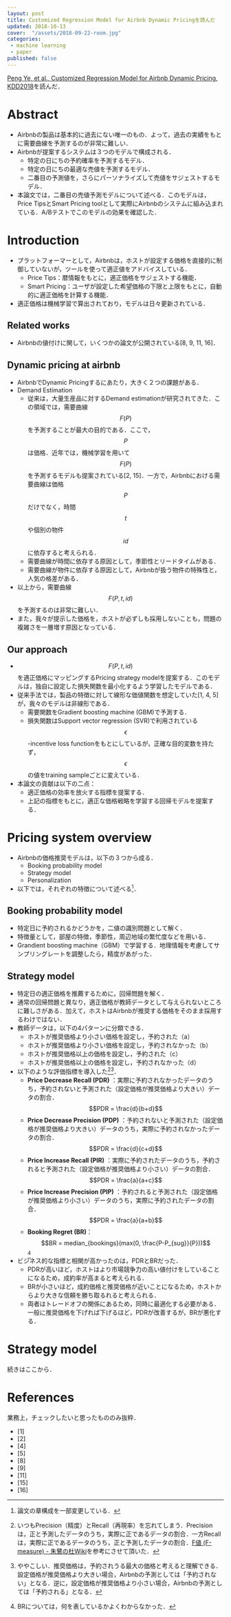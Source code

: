 ```yaml
---
layout: post
title: Customized Regression Model for Airbnb Dynamic Pricingを読んだ
updated: 2018-10-13
cover:  "/assets/2018-09-22-room.jpg"
categories:
 - machine learning
 - paper
published: false
---
```


[Peng Ye, et al., Customized Regression Model for Airbnb Dynamic Pricing, KDD2018](http://www.kdd.org/kdd2018/accepted-papers/view/customized-regression-model-for-airbnb-dynamic-pricing)を読んだ．

# Abstract

- Airbnbの製品は基本的に過去にない唯一のもの．よって，過去の実績をもとに需要曲線を予測するのが非常に難しい．
- Airbnbが提案するシステムは３つのモデルで構成される．
    + 特定の日にちの予約確率を予測するモデル．
    + 特定の日にちの最適な売値を予測するモデル．
    + 二番目の予測値を，さらにパーソナライズして売値をサジェストするモデル．
- 本論文では，二番目の売値予測モデルについて述べる．このモデルは，Price TipsとSmart Pricing toolとして実際にAirbnbのシステムに組み込まれている．A/Bテストでこのモデルの効果を確認した．

# Introduction

- プラットフォーマーとして，Airbnbは，ホストが設定する価格を直接的に制御していないが，ツールを使って適正値をアドバイスしている．
    - Price Tips：暦情報をもとに，適正価格をサジェストする機能．
    - Smart Pricing：ユーザが設定した希望価格の下限と上限をもとに，自動的に適正価格を計算する機能．
- 適正価格は機械学習で算出されており，モデルは日々更新されている．

## Related works

- Airbnbの値付けに関して，いくつかの論文が公開されている[8, 9, 11, 16]．

## Dynamic pricing at airbnb

- AirbnbでDynamic Pricingするにあたり，大きく２つの課題がある．
- Demand Estimation
    - 従来は，大量生産品に対するDemand estimationが研究されてきた．この領域では，需要曲線$$F(P)$$を予測することが最大の目的である．ここで，$$P$$は価格．近年では，機械学習を用いて$$F(P)$$を予測するモデルも提案されている[2, 15]．一方で，Airbnbにおける需要曲線は価格$$P$$だけでなく，時間$$t$$や個別の物件$$id$$に依存すると考えられる．
    - 需要曲線が時間に依存する原因として，季節性とリードタイムがある．
    - 需要曲線が物件に依存する原因として，Airbnbが扱う物件の特殊性と，人気の格差がある．
- 以上から，需要曲線$$F(P, t, id)$$を予測するのは非常に難しい．
- また，我々が提示した価格を，ホストが必ずしも採用しないことも，問題の複雑さを一層増す原因となっている．

## Our approach

- $$F(P, t, id)$$を適正価格にマッピングするPricing strategy modelを提案する．このモデルは，独自に設定した損失関数を最小化するよう学習したモデルである．
- 従来手法では，製品の特徴に対して線形な価値関数を想定していた[1, 4, 5]が，我々のモデルは非線形である．
    - 需要関数をGradient boosting machine (GBM)で予測する．
    - 損失関数はSupport vector regression (SVR)で利用されている$$\epsilon$$-incentive loss functionをもとにしているが，正確な目的変数を持たず，$$\epsilon$$の値をtraining sampleごとに変えている．
- 本論文の貢献は以下の二点：
    - 適正価格の効率を放火する指標を提案する．
    - 上記の指標をもとに，適正な価格戦略を学習する回帰モデルを提案する．

# Pricing system overview

- Airbnbの価格推奨モデルは，以下の３つから成る．
  + Booking probability model
  + Strategy model
  + Personalization
- 以下では，それぞれの特徴について述べる[^configuration]．

[^configuration]: 論文の章構成を一部変更している．

## Booking probability model

- 特定日に予約されるかどうかを，二値の識別問題として解く．
- 特徴量として，部屋の特徴，季節性，周辺地域の繁忙度などを用いる．
- Grandient boosting machine（GBM）で学習する．地理情報を考慮してサンプリングレートを調整したら，精度があがった．

## Strategy model

- 特定日の適正価格を推薦するために，回帰問題を解く．
- 通常の回帰問題と異なり，適正価格が教師データとして与えられないところに難しさがある．加えて，ホストはAirbnbが推奨する価格をそのまま採用するわけではない．
- 教師データは，以下の4パターンに分類できる．
  + ホストが推奨価格より小さい価格を設定し，予約された（a）
  + ホストが推奨価格より小さい価格を設定し，予約されなかった（b）
  + ホストが推奨価格以上の価格を設定し，予約された（c）
  + ホストが推奨価格以上の価格を設定し，予約されなかった（d）
- 以下のような評価指標を導入した[^precision-recall][^complicated]．
  + **Price Decrease Recall (PDR)** ：実際に予約されなかったデータのうち，予約されないと予測された（設定価格が推奨価格より大きい）データの割合．
  $$PDR = \frac{d}{b+d}$$
  + **Price Decrease Precision (PDP)** ：予約されないと予測された（設定価格が推奨価格より大きい）データのうち，実際に予約されなかったデータの割合．$$PDR = \frac{d}{c+d}$$
  + **Price Increase Recall (PIR)** ：実際に予約されたデータのうち，予約されると予測された（設定価格が推奨価格より小さい）データの割合．
  $$PDR = \frac{a}{a+c}$$
  + **Price Increase Precision (PIP)** ：予約されると予測された（設定価格が推奨価格より小さい）データのうち，実際に予約されたデータの割合．$$PDR = \frac{a}{a+b}$$
  + **Booking Regret (BR)**：$$BR = median_{bookings}(max(0, \frac{P-P_{sug}}{P}))$$[^br]
- ビジネス的な指標と相関が高かったのは，PDRとBRだった．
  + PDRが高いほど，ホストはより市場競争力の高い値付けをしていることになるため，成約率が高まると考えられる．
  + BRが小さいほど，成約価格と推奨価格が近いことになるため，ホストからより大きな信頼を勝ち取るれると考えられる．
  + 両者はトレードオフの関係にあるため，同時に最適化する必要がある．一般に推奨価格を下げれば下げるほど，PDRが改善するが，BRが悪化する．

# Strategy model

続きはここから．

[^precision-recall]: いつもPrecision（精度）とRecall（再現率）を忘れてしまう．Precisionは，正と予測したデータのうち，実際に正であるデータの割合．一方Recallは，実際に正であるデータのうち，正と予測したデータの割合．[F値 (F-measure) - 朱鷺の杜Wiki](http://ibisforest.org/index.php?F%E5%80%A4)を参考にさせて頂いた．
[^complicated]: ややこしい．推奨価格は，予約されうる最大の価格と考えると理解できる．設定価格が推奨価格より大きい場合，Airbnbの予測としては「予約されない」となる．逆に，設定価格が推奨価格より小さい場合，Airbnbの予測としては「予約される」となる．
[^br]: BRについては，何を表しているかよくわからなかった．

# References

業務上，チェックしたいと思ったもののみ抜粋．

- [1]
- [2]
- [4]
- [5]
- [8]
- [9]
- [11]
- [15]
- [16]
